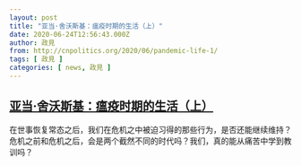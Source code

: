 ```yaml
---
layout: post
title: "亚当·舍沃斯基：瘟疫时期的生活（上）"
date: 2020-06-24T12:56:43.000Z
author: 政見
from: http://cnpolitics.org/2020/06/pandemic-life-1/
tags: [ 政見 ]
categories: [ news, 政見 ]
---
```

<!--1593003403000-->
[亚当·舍沃斯基：瘟疫时期的生活（上）](http://cnpolitics.org/2020/06/pandemic-life-1/)
------

<div>
在世事恢复常态之后，我们在危机之中被迫习得的那些行为，是否还能继续维持？危机之前和危机之后，会是两个截然不同的时代吗？我们，真的能从痛苦中学到教训吗？
</div>
